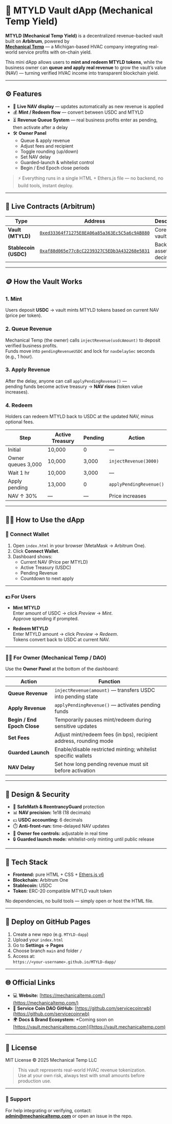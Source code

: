 # 🧰 MTYLD Vault dApp (Mechanical Temp Yield)

**MTYLD (Mechanical Temp Yield)** is a decentralized revenue-backed vault built on **Arbitrum**, powered by  
[**Mechanical Temp**](https://mechanicaltemp.com/) — a Michigan-based HVAC company integrating real-world service profits with on-chain yield.

This mini dApp allows users to **mint and redeem MTYLD tokens**, while the business owner can **queue and apply real revenue** to grow the vault’s value (NAV) — turning verified HVAC income into transparent blockchain yield.

---

## ⚙️ Features

- 🧮 **Live NAV display** — updates automatically as new revenue is applied  
- 💰 **Mint / Redeem flow** — convert between USDC and MTYLD  
- ⏳ **Revenue Queue System** — real business profits enter as pending, then activate after a delay  
- 🛠️ **Owner Panel**
  - Queue & apply revenue  
  - Adjust fees and recipient  
  - Toggle rounding (up/down)  
  - Set NAV delay  
  - Guarded-launch & whitelist control  
  - Begin / End Epoch close periods  

> ⚡️ Everything runs in a single HTML + Ethers.js file — no backend, no build tools, instant deploy.

---

## 🔗 Live Contracts (Arbitrum)

| Type | Address | Description |
|------|----------|-------------|
| **Vault (MTYLD)** | [`0xed33364f71275E8EA06a85a363Ec5C5a6c9AB880`](https://arbiscan.io/address/0xed33364f71275E8EA06a85a363Ec5C5a6c9AB880) | Core yield vault |
| **Stablecoin (USDC)** | [`0xaf88d065e77c8cC2239327C5EDb3A432268e5831`](https://arbiscan.io/token/0xaf88d065e77c8cC2239327C5EDb3A432268e5831) | Backing asset (6 decimals) |

---

## 🪙 How the Vault Works

### 1. **Mint**
Users deposit **USDC** → vault mints MTYLD tokens based on current NAV (price per token).

### 2. **Queue Revenue**
Mechanical Temp (the owner) calls `injectRevenue(usdcAmount)` to deposit verified business profits.  
Funds move into `pendingRevenueUSDC` and lock for `navDelaySec` seconds (e.g., 1 hour).

### 3. **Apply Revenue**
After the delay, anyone can call `applyPendingRevenue()` —  
pending funds become active treasury → **NAV rises** (token value increases).

### 4. **Redeem**
Holders can redeem MTYLD back to USDC at the updated NAV, minus optional fees.

| Step | Active Treasury | Pending | Action |
|------|-----------------|----------|--------|
| Initial | 10,000 | 0 | — |
| Owner queues 3,000 | 10,000 | 3,000 | `injectRevenue(3000)` |
| Wait 1 hr | 10,000 | 3,000 | — |
| Apply pending | 13,000 | 0 | `applyPendingRevenue()` |
| NAV ↑ 30% | — | — | Price increases |

---

## 🧑‍💻 How to Use the dApp

### 🧩 Connect Wallet
1. Open `index.html` in your browser (MetaMask → Arbitrum One).  
2. Click **Connect Wallet**.  
3. Dashboard shows:
   - Current NAV (Price per MTYLD)  
   - Active Treasury (USDC)  
   - Pending Revenue  
   - Countdown to next apply  

---

### 💵 For Users
- **Mint MTYLD**  
  Enter amount of USDC → click *Preview* → *Mint*.  
  Approve spending if prompted.  

- **Redeem MTYLD**  
  Enter MTYLD amount → click *Preview* → *Redeem*.  
  Tokens convert back to USDC at current NAV.

---

### 🧑‍🔧 For Owner (Mechanical Temp / DAO)
Use the **Owner Panel** at the bottom of the dashboard:

| Action | Function |
|---------|-----------|
| **Queue Revenue** | `injectRevenue(amount)` — transfers USDC into pending state |
| **Apply Revenue** | `applyPendingRevenue()` — activates pending funds |
| **Begin / End Epoch Close** | Temporarily pauses mint/redeem during sensitive updates |
| **Set Fees** | Adjust mint/redeem fees (in bps), recipient address, rounding mode |
| **Guarded Launch** | Enable/disable restricted minting; whitelist specific wallets |
| **NAV Delay** | Set how long pending revenue must sit before activation |

---

## 🧠 Design & Security

- 🧩 **SafeMath & ReentrancyGuard** protection  
- 📊 **NAV precision:** 1e18 (18 decimals)  
- 💵 **USDC accounting:** 6 decimals  
- ⏱️ **Anti-front-run:** time-delayed NAV updates  
- 🧰 **Owner fee controls:** adjustable in real time  
- 🔒 **Guarded launch mode:** whitelist-only minting until public release  

---

## 🧩 Tech Stack

- **Frontend:** pure HTML + CSS + [Ethers.js v6](https://docs.ethers.org/v6/)  
- **Blockchain:** Arbitrum One  
- **Stablecoin:** USDC  
- **Token:** ERC-20 compatible MTYLD vault token  

No dependencies, no build tools — simply open or host the HTML file.

---

## 🚀 Deploy on GitHub Pages

1. Create a new repo (e.g. `MTYLD-dapp`)  
2. Upload your `index.html`  
3. Go to **Settings → Pages**  
4. Choose branch `main` and folder `/`  
5. Access at:  
   `https://<your-username>.github.io/MTYLD-dapp/`

---

## 🌐 Official Links

- 💻 **Website:** [https://mechanicaltemp.com/](https://mechanicaltemp.com/)  
- 🧱 **Service Coin DAO GitHub:** [https://github.com/servicecoinrwb](https://github.com/servicecoinrwb)  
- 🌍 **Docs & Brand Ecosystem:** *Coming soon on [https://vault.mechanicaltemp.com]([https://vault.mechanicaltemp.com) 

---

## 🧾 License

MIT License © 2025 Mechanical Temp LLC  

> This vault represents real-world HVAC revenue tokenization.  
> Use at your own risk, always test with small amounts before production use.

---

### 💬 Support

For help integrating or verifying, contact:  
**admin@mechanicaltemp.com** or open an issue in the repo.

